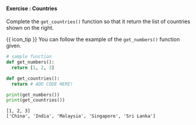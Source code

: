 #### Exercise : Countries

Complete the `get_countries()` function so that it return the list of countries shown on the right.

{{ icon_tip }} You can follow the example of the `get_numbers()` function given.

<include src="inputOutput.md" boilerplate>
<span id="input">

```python
# sample function
def get_numbers():
  return [1, 2, 3]

def get_countries():
  return # ADD CODE HERE!

print(get_numbers())
print(get_countries())
```
</span>
<span id="output">

```{.no-line-numbers}
[1, 2, 3]
['China', 'India', 'Malaysia', 'Singapore', 'Sri Lanka']
```
</span>
</include>
